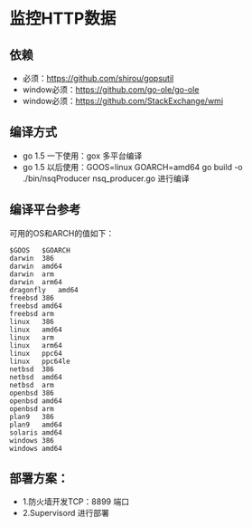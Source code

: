 # 监控HTTP数据

## 依赖
- 必须：https://github.com/shirou/gopsutil
- window必须：https://github.com/go-ole/go-ole
- window必须：https://github.com/StackExchange/wmi

## 编译方式
- go 1.5 一下使用：gox 多平台编译
- go 1.5 以后使用：GOOS=linux GOARCH=amd64 go build -o ./bin/nsqProducer nsq_producer.go 进行编译

## 编译平台参考

可用的OS和ARCH的值如下：

```
$GOOS	$GOARCH
darwin	386
darwin	amd64
darwin	arm
darwin	arm64
dragonfly	amd64
freebsd	386
freebsd	amd64
freebsd	arm
linux	386
linux	amd64
linux	arm
linux	arm64
linux	ppc64
linux	ppc64le
netbsd	386
netbsd	amd64
netbsd	arm
openbsd	386
openbsd	amd64
openbsd	arm
plan9	386
plan9	amd64
solaris	amd64
windows	386
windows	amd64
```
## 部署方案：
- 1.防火墙开发TCP：8899 端口
- 2.Supervisord 进行部署